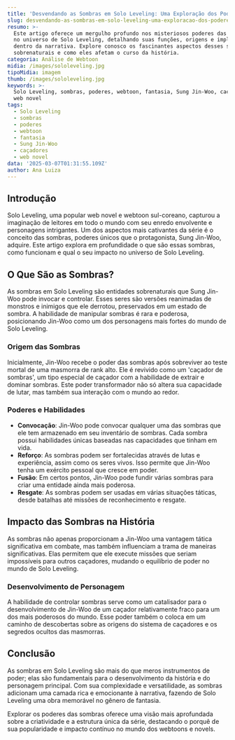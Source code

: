 ```yaml
---
title: 'Desvendando as Sombras em Solo Leveling: Uma Exploração dos Poderes Únicos'
slug: desvendando-as-sombras-em-solo-leveling-uma-exploracao-dos-poderes-unicos
resumo: >-
  Este artigo oferece um mergulho profundo nos misteriosos poderes das sombras
  no universo de Solo Leveling, detalhando suas funções, origens e implicações
  dentro da narrativa. Explore conosco os fascinantes aspectos desses seres
  sobrenaturais e como eles afetam o curso da história.
categoria: Análise de Webtoon
midia: /images/sololeveling.jpg
tipoMidia: imagem
thumb: /images/sololeveling.jpg
keywords: >-
  Solo Leveling, sombras, poderes, webtoon, fantasia, Sung Jin-Woo, caçadores,
  web novel
tags:
  - Solo Leveling
  - sombras
  - poderes
  - webtoon
  - fantasia
  - Sung Jin-Woo
  - caçadores
  - web novel
data: '2025-03-07T01:31:55.109Z'
author: Ana Luiza
---
```


## Introdução
Solo Leveling, uma popular web novel e webtoon sul-coreano, capturou a imaginação de leitores em todo o mundo com seu enredo envolvente e personagens intrigantes. Um dos aspectos mais cativantes da série é o conceito das sombras, poderes únicos que o protagonista, Sung Jin-Woo, adquire. Este artigo explora em profundidade o que são essas sombras, como funcionam e qual o seu impacto no universo de Solo Leveling.

## O Que São as Sombras?
As sombras em Solo Leveling são entidades sobrenaturais que Sung Jin-Woo pode invocar e controlar. Esses seres são versões reanimadas de monstros e inimigos que ele derrotou, preservados em um estado de sombra. A habilidade de manipular sombras é rara e poderosa, posicionando Jin-Woo como um dos personagens mais fortes do mundo de Solo Leveling.

### Origem das Sombras
Inicialmente, Jin-Woo recebe o poder das sombras após sobreviver ao teste mortal de uma masmorra de rank alto. Ele é revivido como um 'caçador de sombras', um tipo especial de caçador com a habilidade de extrair e dominar sombras. Este poder transformador não só altera sua capacidade de lutar, mas também sua interação com o mundo ao redor.

### Poderes e Habilidades
- **Convocação**: Jin-Woo pode convocar qualquer uma das sombras que ele tem armazenado em seu inventário de sombras. Cada sombra possui habilidades únicas baseadas nas capacidades que tinham em vida.
- **Reforço**: As sombras podem ser fortalecidas através de lutas e experiência, assim como os seres vivos. Isso permite que Jin-Woo tenha um exército pessoal que cresce em poder.
- **Fusão**: Em certos pontos, Jin-Woo pode fundir várias sombras para criar uma entidade ainda mais poderosa.
- **Resgate**: As sombras podem ser usadas em várias situações táticas, desde batalhas até missões de reconhecimento e resgate.

## Impacto das Sombras na História
As sombras não apenas proporcionam a Jin-Woo uma vantagem tática significativa em combate, mas também influenciam a trama de maneiras significativas. Elas permitem que ele execute missões que seriam impossíveis para outros caçadores, mudando o equilíbrio de poder no mundo de Solo Leveling.

### Desenvolvimento de Personagem
A habilidade de controlar sombras serve como um catalisador para o desenvolvimento de Jin-Woo de um caçador relativamente fraco para um dos mais poderosos do mundo. Esse poder também o coloca em um caminho de descobertas sobre as origens do sistema de caçadores e os segredos ocultos das masmorras.

## Conclusão
As sombras em Solo Leveling são mais do que meros instrumentos de poder; elas são fundamentais para o desenvolvimento da história e do personagem principal. Com sua complexidade e versatilidade, as sombras adicionam uma camada rica e emocionante à narrativa, fazendo de Solo Leveling uma obra memorável no gênero de fantasia.

Explorar os poderes das sombras oferece uma visão mais aprofundada sobre a criatividade e a estrutura única da série, destacando o porquê de sua popularidade e impacto contínuo no mundo dos webtoons e novels.
